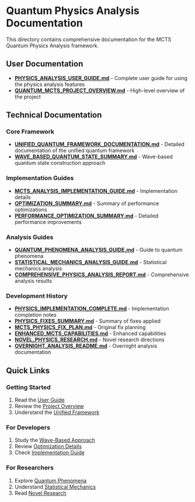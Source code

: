 # Quantum Physics Analysis Documentation

This directory contains comprehensive documentation for the MCTS Quantum Physics Analysis framework.

## User Documentation

- **[PHYSICS_ANALYSIS_USER_GUIDE.md](PHYSICS_ANALYSIS_USER_GUIDE.md)** - Complete user guide for using the physics analysis features
- **[QUANTUM_MCTS_PROJECT_OVERVIEW.md](QUANTUM_MCTS_PROJECT_OVERVIEW.md)** - High-level overview of the project

## Technical Documentation

### Core Framework
- **[UNIFIED_QUANTUM_FRAMEWORK_DOCUMENTATION.md](UNIFIED_QUANTUM_FRAMEWORK_DOCUMENTATION.md)** - Detailed documentation of the unified quantum framework
- **[WAVE_BASED_QUANTUM_STATE_SUMMARY.md](WAVE_BASED_QUANTUM_STATE_SUMMARY.md)** - Wave-based quantum state construction approach

### Implementation Guides
- **[MCTS_ANALYSIS_IMPLEMENTATION_GUIDE.md](MCTS_ANALYSIS_IMPLEMENTATION_GUIDE.md)** - Implementation details
- **[OPTIMIZATION_SUMMARY.md](OPTIMIZATION_SUMMARY.md)** - Summary of performance optimizations
- **[PERFORMANCE_OPTIMIZATION_SUMMARY.md](PERFORMANCE_OPTIMIZATION_SUMMARY.md)** - Detailed performance improvements

### Analysis Guides
- **[QUANTUM_PHENOMENA_ANALYSIS_GUIDE.md](QUANTUM_PHENOMENA_ANALYSIS_GUIDE.md)** - Guide to quantum phenomena
- **[STATISTICAL_MECHANICS_ANALYSIS_GUIDE.md](STATISTICAL_MECHANICS_ANALYSIS_GUIDE.md)** - Statistical mechanics analysis
- **[COMPREHENSIVE_PHYSICS_ANALYSIS_REPORT.md](COMPREHENSIVE_PHYSICS_ANALYSIS_REPORT.md)** - Comprehensive analysis results

### Development History
- **[PHYSICS_IMPLEMENTATION_COMPLETE.md](PHYSICS_IMPLEMENTATION_COMPLETE.md)** - Implementation completion notes
- **[PHYSICS_FIXES_SUMMARY.md](PHYSICS_FIXES_SUMMARY.md)** - Summary of fixes applied
- **[MCTS_PHYSICS_FIX_PLAN.md](MCTS_PHYSICS_FIX_PLAN.md)** - Original fix planning
- **[ENHANCED_MCTS_CAPABILITIES.md](ENHANCED_MCTS_CAPABILITIES.md)** - Enhanced capabilities
- **[NOVEL_PHYSICS_RESEARCH.md](NOVEL_PHYSICS_RESEARCH.md)** - Novel research directions
- **[OVERNIGHT_ANALYSIS_README.md](OVERNIGHT_ANALYSIS_README.md)** - Overnight analysis documentation

## Quick Links

### Getting Started
1. Read the [User Guide](PHYSICS_ANALYSIS_USER_GUIDE.md)
2. Review the [Project Overview](QUANTUM_MCTS_PROJECT_OVERVIEW.md)
3. Understand the [Unified Framework](UNIFIED_QUANTUM_FRAMEWORK_DOCUMENTATION.md)

### For Developers
1. Study the [Wave-Based Approach](WAVE_BASED_QUANTUM_STATE_SUMMARY.md)
2. Review [Optimization Details](OPTIMIZATION_SUMMARY.md)
3. Check [Implementation Guide](MCTS_ANALYSIS_IMPLEMENTATION_GUIDE.md)

### For Researchers
1. Explore [Quantum Phenomena](QUANTUM_PHENOMENA_ANALYSIS_GUIDE.md)
2. Understand [Statistical Mechanics](STATISTICAL_MECHANICS_ANALYSIS_GUIDE.md)
3. Read [Novel Research](NOVEL_PHYSICS_RESEARCH.md)